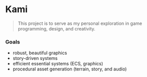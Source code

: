 # Kami
> This project is to serve as my personal exploration in game programming, design, and creativity.
### Goals
- robust, beautiful graphics
- story-driven systems
- efficient essential systems (ECS, graphics)
- procedural asset generation (terrain, story, and audio)
